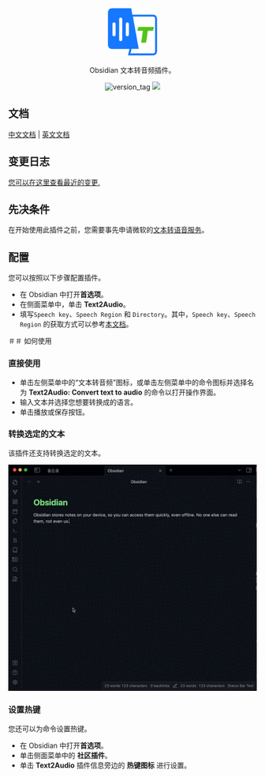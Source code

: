 <p align="center" ><img width="100" src="./icon.png" ali /></p>

<p align="center">Obsidian 文本转音频插件。</p>

<p align="center">
  <img src="https://img.shields.io/badge/version-1.8.0-blue" alt="version_tag" />
  <img src="https://img.shields.io/badge/dynamic/json?logo=obsidian&color=%23483699&label=downloads&query=%24%5B%22text2audio%22%5D.downloads&url=https%3A%2F%2Fraw.githubusercontent.com%2Fobsidianmd%2Fobsidian-releases%2Fmaster%2Fcommunity-plugin-stats.json" />
</p>

## 文档

[中文文档](./README.zh.md) | [英文文档](./README.md)

## 变更日志

[您可以在这里查看最近的变更.](./CHANGELOG.md)

## 先决条件

在开始使用此插件之前，您需要事先申请微软的[文本转语音服务](https://learn.microsoft.com/zh-cn/azure/ai-services/speech-service/index-text-to-speech)。

## 配置

您可以按照以下步骤配置插件。

-   在 Obsidian 中打开**首选项**。
-   在侧面菜单中，单击 **Text2Audio**。
-   填写`Speech key`、`Speech Region` 和 `Directory`。其中，`Speech key`、`Speech Region` 的获取方式可以参考[本文档](https://learn.microsoft.com/zh-cn/azure/ai-services/multi-service-resource?pivots=azportal&tabs=macos#get-the-keys-for-your-resource)。

＃＃ 如何使用

### 直接使用

-   单击左侧菜单中的“文本转音频”图标，或单击左侧菜单中的命令图标并选择名为 **Text2Audio: Convert text to audio** 的命令以打开操作界面。
-   输入文本并选择您想要转换成的语言。
-   单击播放或保存按钮。

### 转换选定的文本

该插件还支持转换选定的文本。

<p align="center"><img src="./zh-example.gif" ali /></p>

### 设置热键

您还可以为命令设置热键。

-   在 Obsidian 中打开**首选项**。
-   单击侧面菜单中的 **社区插件**。
-   单击 **Text2Audio** 插件信息旁边的 **热键图标** 进行设置。
